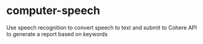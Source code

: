 # computer-speech
Use speech recognition to convert speech to text and submit to Cohere API to generate a report based on keywords
